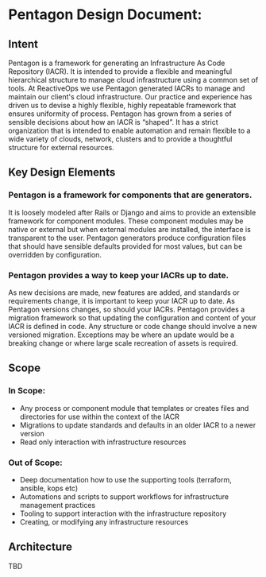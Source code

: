 # Pentagon Design Document:

## Intent

Pentagon is a framework for generating an Infrastructure As Code Repository (IACR). It is intended to provide a flexible and meaningful hierarchical structure to manage cloud infrastructure using a common set of tools. At ReactiveOps we use Pentagon generated IACRs to manage and maintain our client's cloud infrastructure. Our practice and experience has driven us to devise a highly flexible, highly repeatable framework that ensures uniformity of process. Pentagon has grown from a series of sensible decisions about how an IACR is “shaped”. It has a strict organization that is intended to enable automation and remain flexible to a wide variety of clouds, network, clusters and to provide a thoughtful structure for external resources.

## Key Design Elements

### Pentagon is a framework for components that are generators.

It is loosely modeled after Rails or Django and aims to provide an extensible framework for component modules. These component modules may be native or external but when external modules are installed, the interface is transparent to the user. Pentagon generators produce configuration files that should have sensible defaults provided for most values, but can be overridden by configuration.

### Pentagon provides a way to keep your IACRs up to date.

As new decisions are made, new features are added, and standards or requirements change, it is important to keep your IACR up to date. As Pentagon versions changes, so should your IACRs. Pentagon provides a migration framework so that updating the configuration and content of your IACR is defined in code. Any structure or code change should involve a new versioned migration. Exceptions may be where an update would be a breaking change or where large scale recreation of assets is required.

## Scope

### In Scope:

- Any process or component module that templates or creates files and directories for use within the context of the IACR
- Migrations to update standards and defaults in an older IACR to a newer version
- Read only interaction with infrastructure resources

### Out of Scope:

- Deep documentation how to use the supporting tools (terraform, ansible, kops etc)
- Automations and scripts to support workflows for infrastructure management practices
- Tooling to support interaction with the infrastructure repository
- Creating, or modifying any infrastructure resources

## Architecture

TBD
